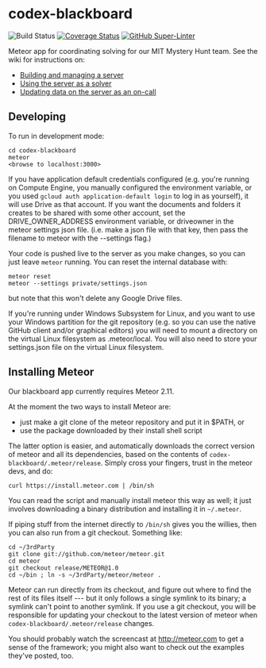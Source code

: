 codex-blackboard
================

![Build Status](https://github.com/Torgen/codex-blackboard/actions/workflows/test.yml/badge.svg)
[![Coverage Status](https://coveralls.io/repos/github/Torgen/codex-blackboard/badge.svg?branch=master)](https://coveralls.io/github/Torgen/codex-blackboard?branch=master)
[![GitHub Super-Linter](https://github.com/Torgen/codex-blackboard/workflows/Lint%20Code%20Base/badge.svg)](https://github.com/marketplace/actions/super-linter)

Meteor app for coordinating solving for our MIT Mystery Hunt team. See the wiki for instructions on:
* [Building and managing a server](./docs/Operations.md)
* [Using the server as a solver](./docs/Solving.md)
* [Updating data on the server as an on-call](./docs/Oncall.md)
  
Developing
----------

To run in development mode:

    cd codex-blackboard
    meteor
    <browse to localhost:3000>

If you have application default credentials configured (e.g. you're running on
Compute Engine, you manually configured the environment variable, or you used
`gcloud auth application-default login` to log in as yourself), it will use
Drive as that account. If you want the documents and folders it creates to be
shared with some other account, set the DRIVE_OWNER_ADDRESS environment
variable, or driveowner in the meteor settings json file. (i.e. make a json
file with that key, then pass the filename to meteor with the --settings flag.)

Your code is pushed live to the server as you make changes, so
you can just leave `meteor` running. You can reset the internal database with:

    meteor reset
    meteor --settings private/settings.json

but note that this won't delete any Google Drive files.

If you're running under Windows Subsystem for Linux, and you want to use your
Windows partition for the git repository (e.g. so you can use the native GitHub
client and/or graphical editors) you will need to mount a directory on the
virtual Linux filesystem as .meteor/local. You will also need to store your
settings.json file on the virtual Linux filesystem.

Installing Meteor
-----------------

Our blackboard app currently requires Meteor 2.11.

At the moment the two ways to install Meteor are:

* just make a git clone of the meteor repository and put it in $PATH, or
* use the package downloaded by their install shell script

The latter option is easier, and automatically downloads the correct
version of meteor and all its dependencies, based on the contents of
`codex-blackboard/.meteor/release`.  Simply cross your fingers, trust
in the meteor devs, and do:

    curl https://install.meteor.com | /bin/sh

You can read the script and manually install meteor this way as well;
it just involves downloading a binary distribution and installing it
in `~/.meteor`.

If piping stuff from the internet directly to `/bin/sh` gives you the
willies, then you can also run from a git checkout.  Something like:

    cd ~/3rdParty
    git clone git://github.com/meteor/meteor.git
    cd meteor
    git checkout release/METEOR@1.0
    cd ~/bin ; ln -s ~/3rdParty/meteor/meteor .

Meteor can run directly from its checkout, and figure out where to
find the rest of its files itself --- but it only follows a single symlink
to its binary; a symlink can't point to another symlink.  If you use a
git checkout, you will be responsible for updating your checkout to
the latest version of meteor when `codex-blackboard/.meteor/release`
changes.

You should probably watch the screencast at <http://meteor.com> to get a sense
of the framework; you might also want to check out the examples they've
posted, too.
